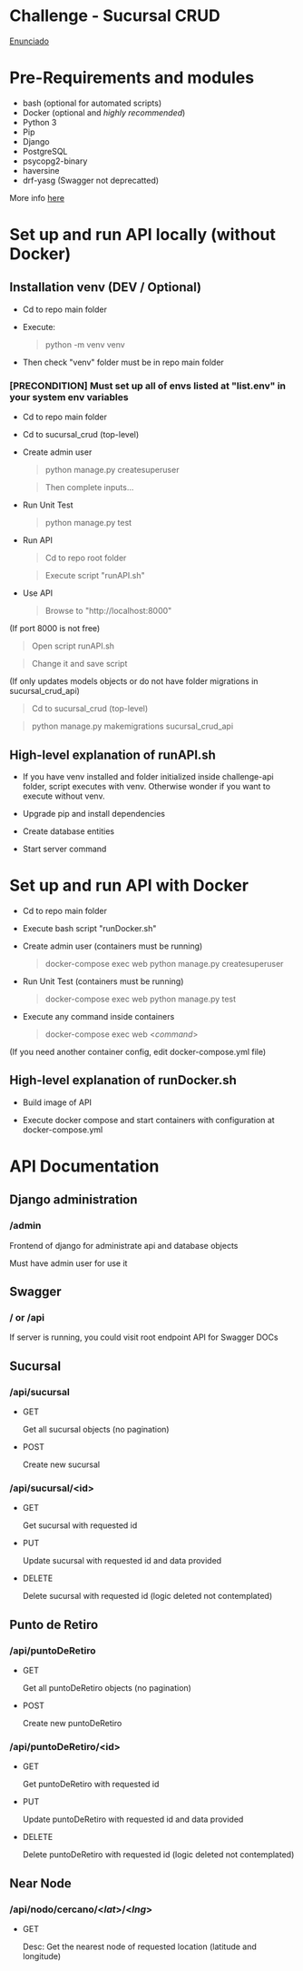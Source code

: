 # Challenge - Sucursal CRUD

[Enunciado](https://github.com/cassa10/challenge-api/blob/main/doc/software-engineer_challenge-1.pdf)

# Pre-Requirements and modules

- bash (optional for automated scripts)
- Docker (optional and *highly recommended*)
- Python 3 
- Pip
- Django
- PostgreSQL
- psycopg2-binary
- haversine
- drf-yasg (Swagger not deprecatted)

More info [here](https://github.com/cassa10/challenge-api/blob/main/requirements.txt)

# Set up and run API locally (without Docker)

## Installation venv (DEV / Optional)

- Cd to repo main folder 

- Execute:

    >python -m venv venv

- Then check "venv" folder must be in repo main folder

### [PRECONDITION] Must set up all of envs listed at "list.env" in your system env variables

- Cd to repo main folder 

- Cd to sucursal_crud (top-level)

- Create admin user

    >python manage.py createsuperuser

    >Then complete inputs...

- Run Unit Test

    >python manage.py test

- Run API

    > Cd to repo root folder

    > Execute script "runAPI.sh"


- Use API
    
    >Browse to "http://localhost:8000"

(If port 8000 is not free)

> Open script runAPI.sh

> Change it and save script

(If only updates models objects or do not have folder migrations in sucursal_crud_api)

>Cd to sucursal_crud (top-level) 

>python manage.py makemigrations sucursal_crud_api

## High-level explanation of runAPI.sh

- If you have venv installed and folder initialized inside challenge-api folder, script executes with venv. Otherwise wonder if you want to execute without venv.

- Upgrade pip and install dependencies

- Create database entities

- Start server command

# Set up and run API with Docker

- Cd to repo main folder

- Execute bash script "runDocker.sh"

- Create admin user (containers must be running)
    
    >docker-compose exec web python manage.py createsuperuser

- Run Unit Test (containers must be running)

    >docker-compose exec web python manage.py test

- Execute any command inside containers

    >docker-compose exec web <*command*>

(If you need another container config, edit docker-compose.yml file)

## High-level explanation of runDocker.sh

- Build image of API

- Execute docker compose and start containers with configuration at docker-compose.yml

# API Documentation

## Django administration 

### /admin

Frontend of django for administrate api and database objects

Must have admin user for use it

## Swagger 

### / or /api

If server is running, you could visit root endpoint API for Swagger DOCs

## Sucursal

###  /api/sucursal

- GET
    
    Get all sucursal objects (no pagination)

- POST 

    Create new sucursal

### /api/sucursal/<id\>

- GET

    Get sucursal with requested id

- PUT

    Update sucursal with requested id and data provided

- DELETE

    Delete sucursal with requested id (logic deleted not contemplated)


## Punto de Retiro 

###  /api/puntoDeRetiro

- GET
    
    Get all puntoDeRetiro objects (no pagination)

- POST

    Create new puntoDeRetiro

###  /api/puntoDeRetiro/<id\>

- GET

    Get puntoDeRetiro with requested id

- PUT

    Update puntoDeRetiro with requested id and data provided

- DELETE

    Delete puntoDeRetiro with requested id (logic deleted not contemplated)

## Near Node

### /api/nodo/cercano/<*lat*>/<*lng*>

- GET

    Desc: Get the nearest node of requested location (latitude and longitude)



    
